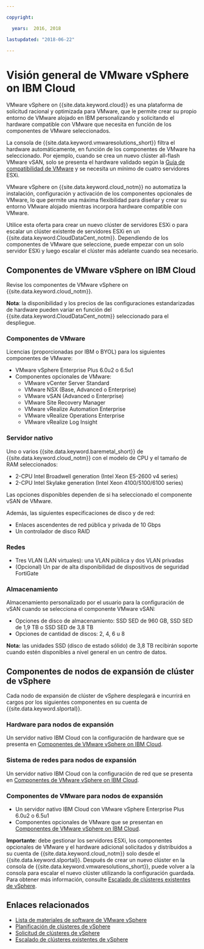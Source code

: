 ```yaml
---

copyright:

  years:  2016, 2018

lastupdated: "2018-06-22"

---
```


# Visión general de VMware vSphere on IBM Cloud

VMware vSphere on {{site.data.keyword.cloud}} es una plataforma de solicitud racional y optimizada para VMware, que le permite crear su propio entorno de VMware alojado en IBM personalizando y solicitando el hardware compatible con VMware que necesita en función de los componentes de VMware seleccionados.

La consola de {{site.data.keyword.vmwaresolutions_short}} filtra el hardware automáticamente, en función de los componentes de VMware ha seleccionado. Por ejemplo, cuando se crea un nuevo clúster all-flash VMware vSAN, solo se presenta el hardware validado según la [Guía de compatibilidad de VMware](https://www.vmware.com/resources/compatibility/search.php) y se necesita un mínimo de cuatro servidores ESXi.

VMware vSphere on {{site.data.keyword.cloud_notm}} no automatiza la instalación, configuración y activación de los componentes opcionales de VMware, lo que permite una máxima flexibilidad para diseñar y crear su entorno VMware alojado mientras incorpora hardware compatible con VMware.

Utilice esta oferta para crear un nuevo clúster de servidores ESXi o para escalar un clúster existente de servidores ESXi en un {{site.data.keyword.CloudDataCent_notm}}. Dependiendo de los componentes de VMware que seleccione, puede empezar con un solo servidor ESXi y luego escalar el clúster más adelante cuando sea necesario.

## Componentes de VMware vSphere on IBM Cloud

Revise los componentes de VMware vSphere on {{site.data.keyword.cloud_notm}}.

**Nota**: la disponibilidad y los precios de las configuraciones estandarizadas de hardware pueden variar en función del {{site.data.keyword.CloudDataCent_notm}} seleccionado para el despliegue.

### Componentes de VMware

Licencias (proporcionadas por IBM o BYOL) para los siguientes componentes de VMware:
* VMware vSphere Enterprise Plus 6.0u2 o 6.5u1
* Componentes opcionales de VMware:
   * VMware vCenter Server Standard
   * VMware NSX (Base, Advanced o Enterprise)
   * VMware vSAN (Advanced o Enterprise)
   * VMware Site Recovery Manager
   * VMware vRealize Automation Enterprise
   * VMware vRealize Operations Enterprise
   * VMware vRealize Log Insight

### Servidor nativo

Uno o varios {{site.data.keyword.baremetal_short}} de {{site.data.keyword.cloud_notm}} con el modelo de CPU y el tamaño de RAM seleccionados:
* 2-CPU Intel Broadwell generation (Intel Xeon E5-2600 v4 series)
* 2-CPU Intel Skylake generation (Intel Xeon 4100/5100/6100 series)

Las opciones disponibles dependen de si ha seleccionado el componente vSAN de VMware.

Además, las siguientes especificaciones de disco y de red:
* Enlaces ascendentes de red pública y privada de 10 Gbps
* Un controlador de disco RAID

### Redes

* Tres VLAN (LAN virtuales): una VLAN pública y dos VLAN privadas
* (Opcional) Un par de alta disponibilidad de dispositivos de seguridad FortiGate

### Almacenamiento

Almacenamiento personalizado por el usuario para la configuración de vSAN cuando se selecciona el componente VMware vSAN:
* Opciones de disco de almacenamiento: SSD SED de 960 GB, SSD SED de 1,9 TB o SSD SED de 3,8 TB
* Opciones de cantidad de discos: 2, 4, 6 u 8

**Nota:** las unidades SSD (disco de estado sólido) de 3,8 TB recibirán soporte cuando estén disponibles a nivel general en un centro de datos.

## Componentes de nodos de expansión de clúster de vSphere

Cada nodo de expansión de clúster de vSphere desplegará e incurrirá en cargos por los siguientes componentes en su cuenta de {{site.data.keyword.slportal}}.

### Hardware para nodos de expansión

Un servidor nativo IBM Cloud con la configuración de hardware que se presenta en [Componentes de VMware vSphere on IBM Cloud](../vsphere/vs_vsphereclusteroverview.html#components-of-vmware-vsphere-on-ibm-cloud).

### Sistema de redes para nodos de expansión

Un servidor nativo IBM Cloud con la configuración de red que se presenta en [Componentes de VMware vSphere on IBM Cloud](../vsphere/vs_vsphereclusteroverview.html#components-of-vmware-vsphere-on-ibm-cloud).

### Componentes de VMware para nodos de expansión

* Un servidor nativo IBM Cloud con VMware vSphere Enterprise Plus 6.0u2 o 6.5u1  
* Componentes opcionales de VMware que se presentan en [Componentes de VMware vSphere on IBM Cloud](../vsphere/vs_vsphereclusteroverview.html#components-of-vmware-vsphere-on-ibm-cloud).

**Importante**: debe gestionar los servidores ESXi, los componentes opcionales de VMware y el hardware adicional solicitados y distribuidos a su cuenta de {{site.data.keyword.cloud_notm}} solo desde el {{site.data.keyword.slportal}}. Después de crear un nuevo clúster en la consola de {{site.data.keyword.vmwaresolutions_short}}, puede volver a la consola para escalar el nuevo clúster utilizando la configuración guardada. Para obtener más información, consulte [Escalado de clústeres existentes de vSphere](vs_scalingexistingclusters.html).

## Enlaces relacionados

* [Lista de materiales de software de VMware vSphere](vs_bom.html)
* [Planificación de clústeres de vSphere](vs_planning.html)
* [Solicitud de clústeres de vSphere](vs_orderinginstances.html)
* [Escalado de clústeres existentes de vSphere](vs_scalingexistingclusters.html)
